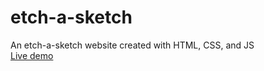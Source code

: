 # etch-a-sketch
An etch-a-sketch website created with HTML, CSS, and JS  
[Live demo](https://beterbread.github.io/etch-a-sketch/)
